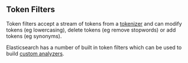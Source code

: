 ## Token Filters

Token filters accept a stream of tokens from a [tokenizer](analysis-tokenizers.html) and can modify tokens (eg lowercasing), delete tokens (eg remove stopwords) or add tokens (eg synonyms).

Elasticsearch has a number of built in token filters which can be used to build [custom analyzers](analysis-custom-analyzer.html).
